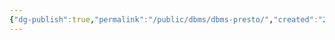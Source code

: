 ```yaml
---
{"dg-publish":true,"permalink":"/public/dbms/dbms-presto/","created":"2025-08-20T12:31:38.109+09:00","updated":"2025-08-20T12:32:28.009+09:00"}
---
```


